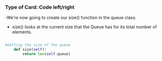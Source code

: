 ### Type of Card: Code left/right ###

-We’re now going to create our size() function in the queue class.

- size() looks at the current size that the Queue has for its total number of elements.

```python

#Getting the size of the queue
    def size(self):
        return len(self.queue)
```
